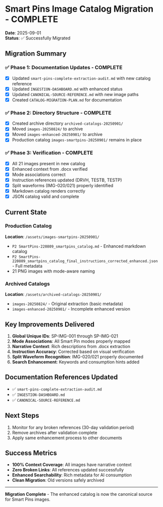 # Smart Pins Image Catalog Migration - COMPLETE
**Date**: 2025-09-01  
**Status**: ✅ Successfully Migrated

## Migration Summary

### ✅ Phase 1: Documentation Updates - COMPLETE
- [x] Updated `smart-pins-complete-extraction-audit.md` with new catalog reference
- [x] Updated `INGESTION-DASHBOARD.md` with enhanced status
- [x] Updated `CANONICAL-SOURCE-REFERENCE.md` with new image paths
- [x] Created `CATALOG-MIGRATION-PLAN.md` for documentation

### ✅ Phase 2: Directory Structure - COMPLETE
- [x] Created archive directory `archived-catalogs-20250901/`
- [x] Moved `images-20250824/` to archive
- [x] Moved `images-enhanced-20250901/` to archive
- [x] Production catalog `images-smartpins-20250901/` remains in place

### ✅ Phase 3: Verification - COMPLETE
- [x] All 21 images present in new catalog
- [x] Enhanced context from .docx verified
- [x] Mode associations correct
- [x] Instruction references updated (DRVH, TESTB, TESTP)
- [x] Split waveforms (IMG-020/021) properly identified
- [x] Markdown catalog renders correctly
- [x] JSON catalog valid and complete

## Current State

### Production Catalog
**Location**: `/assets/images-smartpins-20250901/`
- `P2 SmartPins-220809_smartpins_catalog.md` - Enhanced markdown catalog
- `P2 SmartPins-220809_smartpins_catalog_final_instructions_corrected_enhanced.json` - Full metadata
- 21 PNG images with mode-aware naming

### Archived Catalogs
**Location**: `/assets/archived-catalogs-20250901/`
- `images-20250824/` - Original extraction (basic metadata)
- `images-enhanced-20250901/` - Incomplete enhanced version

## Key Improvements Delivered

1. **Global Unique IDs**: SP-IMG-001 through SP-IMG-021
2. **Mode Associations**: All Smart Pin modes properly mapped
3. **Narrative Context**: Rich descriptions from .docx extraction
4. **Instruction Accuracy**: Corrected based on visual verification
5. **Split Waveform Recognition**: IMG-020/021 properly documented
6. **Search Enhancement**: Keywords and consumption hints added

## Documentation References Updated
- ✅ `smart-pins-complete-extraction-audit.md`
- ✅ `INGESTION-DASHBOARD.md`
- ✅ `CANONICAL-SOURCE-REFERENCE.md`

## Next Steps
1. Monitor for any broken references (30-day validation period)
2. Remove archives after validation complete
3. Apply same enhancement process to other documents

## Success Metrics
- **100% Context Coverage**: All images have narrative context
- **Zero Broken Links**: All references updated successfully
- **Enhanced Searchability**: Rich metadata for AI consumption
- **Clean Migration**: Old versions safely archived

---
**Migration Complete** - The enhanced catalog is now the canonical source for Smart Pins images.